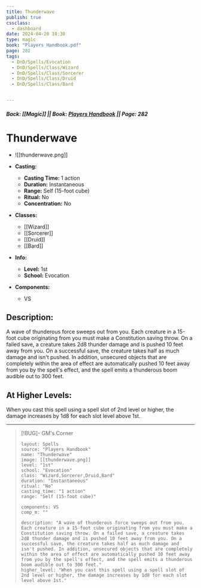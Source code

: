```yaml
---
title: Thunderwave
publish: true
cssclass:
  - dashboard
date: 2024-04-20 18:30
type: magic
book: "Players Handbook.pdf"
page: 282
tags:
  - DnD/Spells/Evocation
  - DnD/Spells/Class/Wizard
  - DnD/Spells/Class/Sorcerer
  - DnD/Spells/Class/Druid
  - DnD/Spells/Class/Bard


---
```


##### Back: [[Magic]] || Book: [Players Handbook](https://drive.google.com/drive/folders/1O5bhpYizcIT5xxAoLOuzCRht_PVS7VSG?usp=sharing) || Page: 282

# Thunderwave
- ![[thunderwave.png]]
- **Casting:**
    - **Casting Time:** 1 action
    - **Duration:** Instantaneous
    - **Range:** Self (15-foot cube)
    - **Ritual:** No
    - **Concentration:** No
- **Classes:**
    - [[Wizard]]
    - [[Sorcerer]]
    - [[Druid]]
    - [[Bard]]

- **Info:**
    - **Level:** 1st
    - **School:** Evocation
- **Components:**
    - VS


## Description:
A wave of thunderous force sweeps out from you. Each creature in a 15-foot cube originating from you must make a Constitution saving throw. On a failed save, a creature takes 2d8 thunder damage and is pushed 10 feet away from you. On a successful save, the creature takes half as much damage and isn't pushed. In addition, unsecured objects that are completely within the area of effect are automatically pushed 10 feet away from you by the spell's effect, and the spell emits a thunderous boom audible out to 300 feet.

## At Higher Levels:
When you cast this spell using a spell slot of 2nd level or higher, the damage increases by 1d8 for each slot level above 1st.

---

> [!BUG]- GM's Corner
>
> ```statblock
> layout: Spells
> source: "Players Handbook"
> name: "Thunderwave"
> image: [[thunderwave.png]]
> level: "1st"
> school: "Evocation"
> class: "Wizard,Sorcerer,Druid,Bard"
> duration: "Instantaneous"
> ritual: "No"
> casting_time: "1 action"
> range: "Self (15-foot cube)"
>
> components: VS
> comp_m: ""
>
> description: "A wave of thunderous force sweeps out from you. Each creature in a 15-foot cube originating from you must make a Constitution saving throw. On a failed save, a creature takes 2d8 thunder damage and is pushed 10 feet away from you. On a successful save, the creature takes half as much damage and isn't pushed. In addition, unsecured objects that are completely within the area of effect are automatically pushed 10 feet away from you by the spell's effect, and the spell emits a thunderous boom audible out to 300 feet."
> higher_level: "When you cast this spell using a spell slot of 2nd level or higher, the damage increases by 1d8 for each slot level above 1st."
> ```

